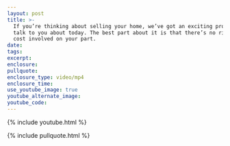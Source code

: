 ```yaml
---
layout: post
title: >-
  If you’re thinking about selling your home, we’ve got an exciting program to
  talk to you about today. The best part about it is that there’s no risk or
  cost involved on your part.
date:
tags:
excerpt:
enclosure:
pullquote:
enclosure_type: video/mp4
enclosure_time:
use_youtube_image: true
youtube_alternate_image:
youtube_code:
---
```

{% include youtube.html %}

{% include pullquote.html %}
